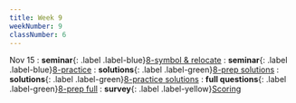 ```yaml
---
title: Week 9
weekNumber: 9
classNumber: 6
---
```


Nov 15
: **seminar**{: .label .label-blue}[8-symbol & relocate](/ics-23-fall/assets/class6/23-slides/8-symbol%20&%20relocate.pdf)
  : **seminar**{: .label .label-blue}[8-practice](/ics-23-fall/assets/class6/23-slides/3-assembly%20code%20practice.pdf)
: **solutions**{: .label .label-green}[8-prep solutions](/ics-23-fall/assets/class6/23-slides/8-symbol%20&%20relocate%20prep%20soln.pdf)
  : **solutions**{: .label .label-green}[8-practice solutions](/ics-23-fall/assets/class6/23-slides/8-symbol%20&%20relocate%20practice%20solns.pdf)
: **full questions**{: .label .label-green}[8-prep full](/ics-23-fall/assets/class6/23-slides/8-symbol%20&%20relocate%20prep%20(full).pdf)
  : **survey**{: .label .label-yellow}[Scoring](https://www.wjx.cn/vm/hlEbste.aspx)